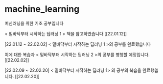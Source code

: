 # machine_learning
머신러닝을 위한 기초 공부입니다

< 밑바닥부터 시작하는 딥러닝 1 > 책을 참고하였습니다                            [[22.01.12]]

[22.01.12 ~ 22.02.02] < 밑바닥부터 시작하는 딥러닝 1 >의 공부를 완료했습니다

이에 대한 복습과 < 밑바닥부터 시작하는 딥러닝 2 >의 공부를 병행할 예정입니다.      [[22.02.02]]

[22.02.09 ~ 22.02.20] < 밑바닥부터 시작하는 딥러닝 1> 의 공부의 복습을 완료했씁니다.    [[22.02.20]]
